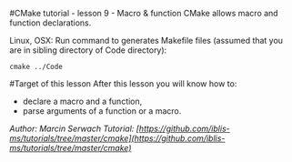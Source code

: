 #CMake tutorial - lesson 9 - Macro & function
CMake allows macro and function declarations. 

Linux, OSX: Run command to generates Makefile files (assumed that you are in sibling directory of Code directory):
```
cmake ../Code
```

#Target of this lesson
After this lesson you will know how to:
- declare a macro and a function,
- parse arguments of a function or a macro.


*Author: Marcin Serwach*
*Tutorial: [https://github.com/iblis-ms/tutorials/tree/master/cmake](https://github.com/iblis-ms/tutorials/tree/master/cmake)*

